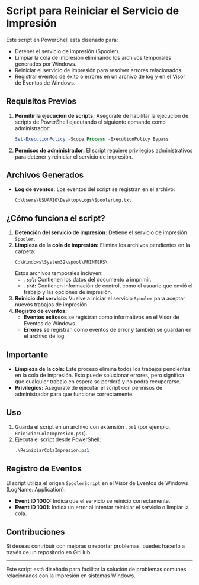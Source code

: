 # Script para Reiniciar el Servicio de Impresión

Este script en PowerShell está diseñado para:
- Detener el servicio de impresión (Spooler).
- Limpiar la cola de impresión eliminando los archivos temporales generados por Windows.
- Reiniciar el servicio de impresión para resolver errores relacionados.
- Registrar eventos de éxito o errores en un archivo de log y en el Visor de Eventos de Windows.

## Requisitos Previos
1. **Permitir la ejecución de scripts:** Asegúrate de habilitar la ejecución de scripts de PowerShell ejecutando el siguiente comando como administrador:
   ```powershell
   Set-ExecutionPolicy -Scope Process -ExecutionPolicy Bypass
   ```
2. **Permisos de administrador:** El script requiere privilegios administrativos para detener y reiniciar el servicio de impresión.

## Archivos Generados
- **Log de eventos:** Los eventos del script se registran en el archivo:
  ```
  C:\Users\USUARIO\Desktop\Logs\SpoolerLog.txt
  ```

## ¿Cómo funciona el script?
1. **Detención del servicio de impresión:** Detiene el servicio de impresión `Spooler`.
2. **Limpieza de la cola de impresión:** Elimina los archivos pendientes en la carpeta:
   ```
   C:\Windows\System32\spool\PRINTERS\
   ```
   Estos archivos temporales incluyen:
   - **`.spl`:** Contienen los datos del documento a imprimir.
   - **`.shd`:** Contienen información de control, como el usuario que envió el trabajo y las opciones de impresión.
3. **Reinicio del servicio:** Vuelve a iniciar el servicio `Spooler` para aceptar nuevos trabajos de impresión.
4. **Registro de eventos:**
   - **Eventos exitosos** se registran como informativos en el Visor de Eventos de Windows.
   - **Errores** se registran como eventos de error y también se guardan en el archivo de log.

## Importante
- **Limpieza de la cola:** Este proceso elimina todos los trabajos pendientes en la cola de impresión. Esto puede solucionar errores, pero significa que cualquier trabajo en espera se perderá y no podrá recuperarse.
- **Privilegios:** Asegúrate de ejecutar el script con permisos de administrador para que funcione correctamente.

## Uso
1. Guarda el script en un archivo con extensión `.ps1` (por ejemplo, `ReiniciarColaImpresion.ps1`).
2. Ejecuta el script desde PowerShell:
   ```powershell
   .\ReiniciarColaImpresion.ps1
   ```

## Registro de Eventos
El script utiliza el origen `SpoolerScript` en el Visor de Eventos de Windows (LogName: Application):
- **Event ID 1000:** Indica que el servicio se reinició correctamente.
- **Event ID 1001:** Indica un error al intentar reiniciar el servicio o limpiar la cola.

## Contribuciones
Si deseas contribuir con mejoras o reportar problemas, puedes hacerlo a través de un repositorio en GitHub.

---

Este script está diseñado para facilitar la solución de problemas comunes relacionados con la impresión en sistemas Windows.
